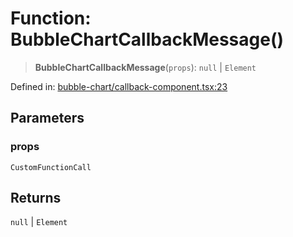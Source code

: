 # Function: BubbleChartCallbackMessage()

> **BubbleChartCallbackMessage**(`props`): `null` \| `Element`

Defined in: [bubble-chart/callback-component.tsx:23](https://github.com/GeoDaCenter/openassistant/blob/1a6f158a9bc0914d446c35a467a546a572748a5e/packages/echarts/src/bubble-chart/callback-component.tsx#L23)

## Parameters

### props

`CustomFunctionCall`

## Returns

`null` \| `Element`
